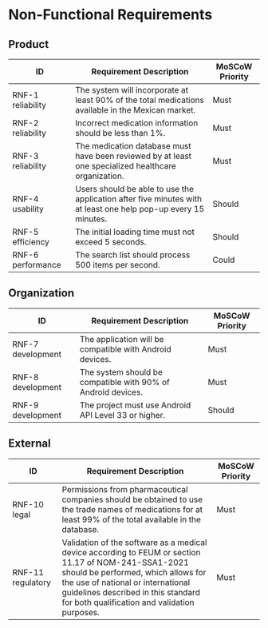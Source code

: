 # Non-Functional Requirements

## Product

ID|Requirement Description|MoSCoW Priority
-|-|-
RNF-1 reliability|The system will incorporate at least 90% of the total medications available in the Mexican market.|Must
RNF-2 reliability|Incorrect medication information should be less than 1%.|Must
RNF-3 reliability|The medication database must have been reviewed by at least one specialized healthcare organization.|Must|
RNF-4 usability|Users should be able to use the application after five minutes with at least one help pop-up every 15 minutes.|Should
RNF-5 efficiency|The initial loading time must not exceed 5 seconds.|Should
RNF-6 performance|The search list should process 500 items per second.|Could

## Organization

ID|Requirement Description|MoSCoW Priority
-|-|-
RNF-7 development|The application will be compatible with Android devices.|Must
RNF-8 development|The system should be compatible with 90% of Android devices.|Must
RNF-9 development|The project must use Android API Level 33 or higher.|Should

## External

ID|Requirement Description|MoSCoW Priority
--- | ------------------------------------ | ---------
RNF-10 legal|Permissions from pharmaceutical companies should be obtained to use the trade names of medications for at least 99% of the total available in the database.|Must
RNF-11 regulatory|Validation of the software as a medical device according to FEUM or section 11.17 of NOM-241-SSA1-2021 should be performed, which allows for the use of national or international guidelines described in this standard for both qualification and validation purposes.|Must
